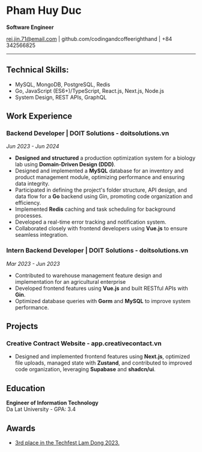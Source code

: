 # Pham Huy Duc
**Software Engineer**

rei.jin.71@email.com | github.com/codingandcoffeerighthand | +84 342566825

---

## Technical Skills:
- MySQL, MongoDB, PostgreSQL, Redis
- Go, JavaScript (ES6+)/TypeScript, React.js, Next.js, Node.js
- System Design, REST APIs, GraphQL

## Work Experience
### Backend Developer | DOIT Solutions - doitsolutions.vn
*Jun 2023 - Jun 2024*
- **Designed and structured** a production optimization system for a biology lab using
**Domain-Driven Design (DDD)**.
- Designed and implemented a **MySQL** database for an inventory and product management module, optimizing performance and ensuring data integrity.
- Participated in defining the project's folder structure, API design, and data flow for a **Go** backend using Gin, promoting code organization and efficiency.
- Implemented **Redis** caching and task scheduling for background processes.
- Developed a real-time error tracking and notification system.
- Collaborated closely with frontend developers using **Vue.js** to ensure seamless
integration.

### Intern Backend Developer | DOIT Solutions - doitsolutions.vn
*Mar 2023 - Jun 2023*
- Contributed to warehouse management feature design and implementation for an
agricultural enterprise
- Developed frontend features using **Vue.js** and built RESTful APIs with **Gin**.
- Optimized database queries with **Gorm** and **MySQL** to improve system performance.

## Projects
### Creative Contract Website - app.creativecontact.vn

- Designed and implemented frontend features using **Next.js**, optimized file uploads, managed state with **Zustand**, and contributed to improved code organization, leveraging **Supabase** and **shadcn/ui**.

## Education
**Engineer of Information Technology**  
Da Lat University - GPA: 3.4

## Awards
- [3rd place in the Techfest Lam Dong 2023.](https://baolamdong.vn/ban-tre/202312/hieu-ich-phan-mem-quan-ly-phong-nuoi-cay-mo-seedify-bi-olab-e09296a/?gidzl=8tFxAYiST1WiQlWj9m9y72fh-IqxKIOVD6kYVp9HUXmvFFueDr1oI3zf-tmtKdTFC3AiTMK_MBq2BXnm60)